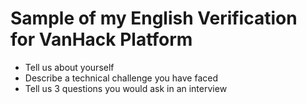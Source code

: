 # Sample of my English Verification for VanHack Platform

* Tell us about yourself
* Describe a technical challenge you have faced
* Tell us 3 questions you would ask in an interview
